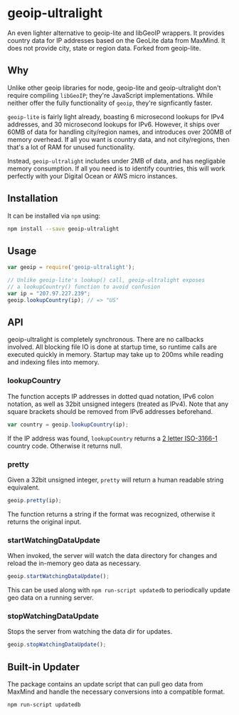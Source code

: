 # geoip-ultralight

An even lighter alternative to geoip-lite and libGeoIP wrappers. It provides
country data for IP addresses based on the GeoLite data from MaxMind. It does
not provide city, state or region data. Forked from geoip-lite.

## Why

Unlike other geoip libraries for node, geoip-lite and geoip-ultralight don't
require compiling `libGeoIP`; they're JavaScript implementations. While neither
offer the fully functionality of `geoip`, they're signficantly faster.

`geoip-lite` is fairly light already, boasting 6 microsecond lookups for IPv4
addresses, and 30 microsecond lookups for IPv6. However, it ships over 60MB of
data for handling city/region names, and introduces over 200MB of memory
overhead. If all you want is country data, and not city/regions, then that's a
lot of RAM for unused functionality.

Instead, `geoip-ultralight` includes under 2MB of data, and has negligable
memory consumption. If all you need is to identify countries, this will work
perfectly with your Digital Ocean or AWS micro instances.

## Installation

It can be installed via `npm` using:

``` bash
npm install --save geoip-ultralight
```

## Usage

``` javascript
var geoip = require('geoip-ultralight');

// Unlike geoip-lite's lookup() call, geoip-ultralight exposes
// a lookupCountry() function to avoid confusion
var ip = "207.97.227.239";
geoip.lookupCountry(ip); // => "US"
```

## API

geoip-ultralight is completely synchronous. There are no callbacks involved.
All blocking file IO is done at startup time, so runtime calls are executed
quickly in memory. Startup may take up to 200ms while reading and indexing
files into memory.

### lookupCountry

The function accepts IP addresses in dotted quad notation, IPv6 colon notation,
as well as 32bit unsigned integers (treated as IPv4). Note that any square
brackets should be removed from IPv6 addresses beforehand.

``` javascript
var country = geoip.lookupCountry(ip);
```
If the IP address was found, `lookupCountry` returns a
[2 letter ISO-3166-1](http://www.maxmind.com/app/iso3166)
country code. Otherwise it returns null.

### pretty

Given a 32bit unsigned integer, `pretty` will return a human readable string
equivalent.

``` javascript
geoip.pretty(ip);
```

The function returns a string if the format was recognized, otherwise it returns
the original input.

### startWatchingDataUpdate

When invoked, the server will watch the data directory for changes and reload
the in-memory geo data as necessary.

```javascript
geoip.startWatchingDataUpdate();
```

This can be used along with `npm run-script updatedb` to periodically update
geo data on a running server.

### stopWatchingDataUpdate

Stops the server from watching the data dir for updates.

```javascript
geoip.stopWatchingDataUpdate();
```

## Built-in Updater

The package contains an update script that can pull geo data from MaxMind and
handle the necessary conversions into a compatible format.

```shell
npm run-script updatedb
```
